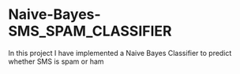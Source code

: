 # Naive-Bayes-SMS_SPAM_CLASSIFIER
In this project I have implemented a Naive Bayes Classifier to predict whether SMS is spam or ham
